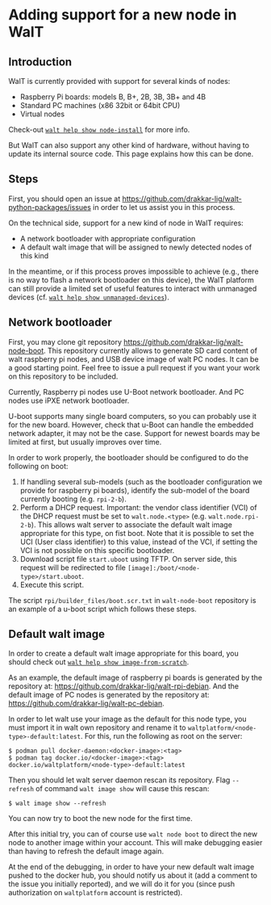 
# Adding support for a new node in WalT

## Introduction

WalT is currently provided with support for several kinds of nodes:
* Raspberry Pi boards: models B, B+, 2B, 3B, 3B+ and 4B
* Standard PC machines (x86 32bit or 64bit CPU)
* Virtual nodes

Check-out [`walt help show node-install`](node-install.md) for more info.

But WalT can also support any other kind of hardware, without having to update
its internal source code.
This page explains how this can be done.


## Steps

First, you should open an issue at https://github.com/drakkar-lig/walt-python-packages/issues
in order to let us assist you in this process.

On the technical side, support for a new kind of node in WalT requires:
* A network bootloader with appropriate configuration
* A default walt image that will be assigned to newly detected nodes of this kind

In the meantime, or if this process proves impossible to achieve (e.g., there is no
way to flash a network bootloader on this device), the WalT platform can still provide
a limited set of useful features to interact with unmanaged devices
(cf. [`walt help show unmanaged-devices`](unmanaged-devices.md)).


## Network bootloader

First, you may clone git repository https://github.com/drakkar-lig/walt-node-boot.
This repository currently allows to generate SD card content of walt raspberry pi nodes, and
USB device image of walt PC nodes. It can be a good starting point. Feel free to issue a
pull request if you want your work on this repository to be included.

Currently, Raspberry pi nodes use U-Boot network bootloader. And PC nodes use iPXE
network bootloader.

U-boot supports many single board computers, so you can probably use it for the new board.
However, check that u-Boot can handle the embedded network adapter, it may not be the case.
Support for newest boards may be limited at first, but usually improves over time.

In order to work properly, the bootloader should be configured to do the following on boot:
1. If handling several sub-models (such as the bootloader configuration we provide for
   raspberry pi boards), identify the sub-model of the board currently booting (e.g. `rpi-2-b`).
2. Perform a DHCP request. Important: the vendor class identifier (VCI) of the DHCP request must
   be set to `walt.node.<type>` (e.g. `walt.node.rpi-2-b`). This allows walt server to associate
   the default walt image appropriate for this type, on fist boot. Note that it is possible
   to set the UCI (User class identifier) to this value, instead of the VCI, if setting the
   VCI is not possible on this specific bootloader.
3. Download script file `start.uboot` using TFTP. On server side, this request will be
   redirected to file `[image]:/boot/<node-type>/start.uboot`.
4. Execute this script.

The script `rpi/builder_files/boot.scr.txt` in `walt-node-boot` repository is an example of
a u-boot script which follows these steps.


## Default walt image

In order to create a default walt image appropriate for this board, you should check out
[`walt help show image-from-scratch`](image-from-scratch.md).

As an example, the default image of raspberry pi boards is generated by the repository at:
https://github.com/drakkar-lig/walt-rpi-debian.
And the default image of PC nodes is generated by the repository at:
https://github.com/drakkar-lig/walt-pc-debian.

In order to let walt use your image as the default for this node type, you must import it
in walt own repository and rename it to `waltplatform/<node-type>-default:latest`.
For this, run the following as root on the server:
```
$ podman pull docker-daemon:<docker-image>:<tag>
$ podman tag docker.io/<docker-image>:<tag> docker.io/waltplatform/<node-type>-default:latest
```
Then you should let walt server daemon rescan its repository.
Flag `--refresh` of command `walt image show` will cause this rescan:
```
$ walt image show --refresh
```

You can now try to boot the new node for the first time.

After this initial try, you can of course use `walt node boot` to direct the new node to
another image within your account. This will make debugging easier than having to refresh
the default image again.

At the end of the debugging, in order to have your new default walt image pushed to the
docker hub, you should notify us about it (add a comment to the issue you initially reported),
and we will do it for you (since push authorization on `waltplatform` account is restricted).

